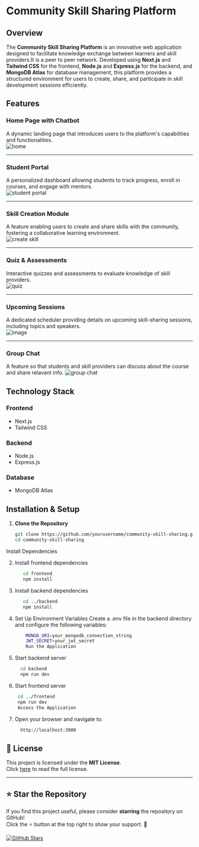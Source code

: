 # Community Skill Sharing Platform

## Overview
The **Community Skill Sharing Platform** is an innovative web application designed to facilitate knowledge exchange between learners and skill providers.It is a peer to peer network. Developed using **Next.js** and **Tailwind CSS** for the frontend, **Node.js** and **Express.js** for the backend, and **MongoDB Atlas** for database management, this platform provides a structured environment for users to create, share, and participate in skill development sessions efficiently.

## Features

### Home Page with Chatbot
A dynamic landing page that introduces users to the platform's capabilities and functionalities.  
 ![home](https://github.com/user-attachments/assets/a1f0068b-1796-46b1-86bc-0b92a521e562)
_____
### Student Portal
A personalized dashboard allowing students to track progress, enroll in courses, and engage with mentors.  
  ![student portal](https://github.com/user-attachments/assets/f60d88e7-d37c-41da-a76d-d4215c10c98a)
_____

### Skill Creation Module
A feature enabling users to create and share skills with the community, fostering a collaborative learning environment.  
![create skill](https://github.com/user-attachments/assets/40685c17-88da-45ca-9418-0bb5fb5ccf29)
_____

### Quiz & Assessments
Interactive quizzes and assessments to evaluate knowledge of skill providers.  
![quiz](https://github.com/user-attachments/assets/bc58aafe-9d24-42af-b1a3-6685fb9bf46f)
_____

### Upcoming Sessions
A dedicated scheduler providing details on upcoming skill-sharing sessions, including topics and speakers.  
![image](https://github.com/user-attachments/assets/351f5872-169e-4664-b95a-465d5acf2b72)

_____

### Group Chat
A feature so that students and skill providers can discuss about the course and share relavant info.
![group chat](https://github.com/user-attachments/assets/7dce5764-56e7-4aa9-bdc8-2b452ae730b3)


## Technology Stack

### Frontend
- Next.js
- Tailwind CSS

### Backend
- Node.js
- Express.js

### Database
- MongoDB Atlas

## Installation & Setup

1. **Clone the Repository**
   ```sh
   git clone https://github.com/yourusername/community-skill-sharing.git
   cd community-skill-sharing

Install Dependencies

2. Install frontend dependencies
   ```sh
      cd frontend
      npm install

3. Install backend dependencies
   ```sh
      cd ../backend
      npm install
4. Set Up Environment Variables
      Create a .env file in the backend directory and configure the following variables:

    ```sh
        MONGO_URI=your_mongodb_connection_string
        JWT_SECRET=your_jwt_secret
        Run the Application


5. Start backend server
    ```sh
      cd backend
      npm run dev

6. Start frontend server
     ```sh
      cd ../frontend
      npm run dev
      Access the Application
7. Open your browser and navigate to:
    ```sh
      http://localhost:3000

## 📜 License

This project is licensed under the **MIT License**.  
Click [here](https://opensource.org/licenses/MIT) to read the full license.




---

## ⭐ Star the Repository

If you find this project useful, please consider **starring** the repository on GitHub!  
Click the ⭐ button at the top right to show your support. 🚀  

[![GitHub Stars](https://img.shields.io/github/stars/manas1331/Code-blitzsvg?style=social)](https://github.com/manas1331/Code-blitz)


